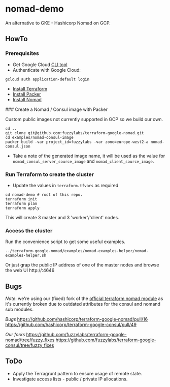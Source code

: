 # nomad-demo
An alternative to GKE - Hashicorp Nomad on GCP.

## HowTo

### Prerequisites

* Get Google Cloud [CLI tool](https://cloud.google.com/sdk/gcloud)
* Authenticate with Google Cloud:
```
gcloud auth application-default login
```
* [Install Terraform](https://releases.hashicorp.com/terraform/0.12.24/)
* [Install Packer](https://www.packer.io/docs/install)
* [Install Nomad](https://www.nomadproject.io/downloads)

### Create a Nomad / Consul image with Packer

Custom public images not currently supported in GCP so we build our own.

```
cd ..
git clone git@github.com:fuzzylabs/terraform-google-nomad.git
cd examples/nomad-consul-image
packer build -var project_id=fuzzylabs -var zone=europe-west2-a nomad-consul.json
```
* Take a note of the generated image name, it will be used as the value for `nomad_consul_server_source_image` and `nomad_client_source_image`.

### Run Terraform to create the cluster

* Update the values in `terraform.tfvars` as required
```
cd nomad-demo # root of this repo.
terraform init
terraform plan
terraform apply
```

This will create 3 master and 3 'worker'/'client' nodes.

### Access the cluster

Run the convenience script to get some useful examples.

```
../terraform-google-nomad/examples/nomad-examples-helper/nomad-examples-helper.sh
```

Or just grap the public IP address of one of the master nodes and browse the web UI http://<master-node-ip>:4646

## Bugs

*Note*: we're using our (fixed) fork of the [official terraform nomad module](https://github.com/hashicorp/terraform-google-nomad) as it's currently broken due to outdated attributes for the consul and nomand sub modules.

*Bugs*
https://github.com/hashicorp/terraform-google-nomad/pull/16
https://github.com/hashicorp/terraform-google-consul/pull/49

*Our forks*
https://github.com/fuzzylabs/terraform-google-nomad/tree/fuzzy_fixes
https://github.com/fuzzylabs/terraform-google-consul/tree/fuzzy_fixes

## ToDo

* Apply the Terragrunt pattern to ensure usage of remote state.
* Investigate access lists - public / private IP allocations.
